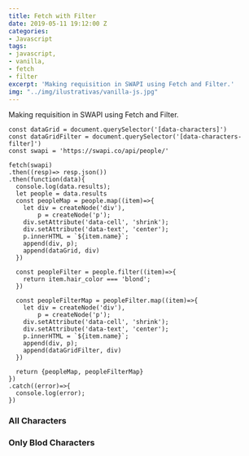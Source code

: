 ```yaml
---
title: Fetch with Filter
date: 2019-05-11 19:12:00 Z
categories:
- Javascript
tags:
- javascript,
- vanilla,
- fetch
- filter
excerpt: 'Making requisition in SWAPI using Fetch and Filter.'
img: "../img/ilustrativas/vanilla-js.jpg"
---
```


Making requisition in SWAPI using Fetch and Filter.

```javacript
const dataGrid = document.querySelector('[data-characters]')
const dataGridFilter = document.querySelector('[data-characters-filter]')
const swapi = 'https://swapi.co/api/people/'

fetch(swapi)
.then((resp)=> resp.json())
.then(function(data){
  console.log(data.results);
  let people = data.results
  const peopleMap = people.map((item)=>{
    let div = createNode('div'),
        p = createNode('p');
    div.setAttribute('data-cell', 'shrink');
    div.setAttribute('data-text', 'center');
    p.innerHTML = `${item.name}`;
    append(div, p);
    append(dataGrid, div)
  })  

  const peopleFilter = people.filter((item)=>{
    return item.hair_color === 'blond';
  })

  const peopleFilterMap = peopleFilter.map((item)=>{
    let div = createNode('div'),
        p = createNode('p');
    div.setAttribute('data-cell', 'shrink');
    div.setAttribute('data-text', 'center');
    p.innerHTML = `${item.name}`;
    append(div, p);
    append(dataGridFilter, div)
  })

  return {peopleMap, peopleFilterMap}
})
.catch((error)=>{
  console.log(error);  
})
```
<h3>All Characters</h3>
<section data-grid="cols-3 spacing" data-characters></section>

<h3>Only Blod Characters</h3>
<section data-grid="cols-3 spacing" data-characters-filter></section>